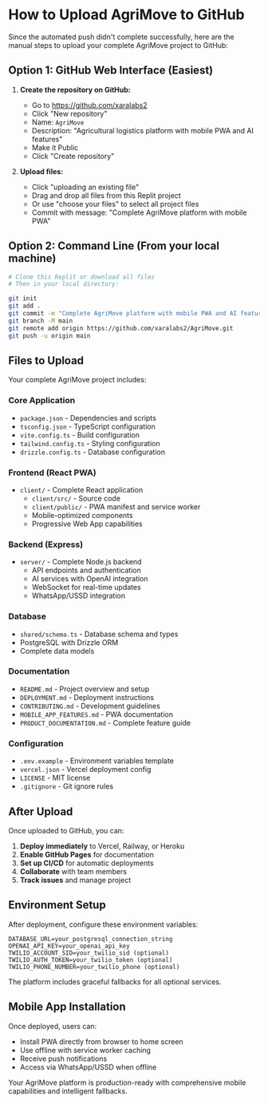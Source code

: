 # How to Upload AgriMove to GitHub

Since the automated push didn't complete successfully, here are the manual steps to upload your complete AgriMove project to GitHub:

## Option 1: GitHub Web Interface (Easiest)

1. **Create the repository on GitHub:**
   - Go to https://github.com/xaralabs2
   - Click "New repository"
   - Name: `AgriMove`
   - Description: "Agricultural logistics platform with mobile PWA and AI features"
   - Make it Public
   - Click "Create repository"

2. **Upload files:**
   - Click "uploading an existing file"
   - Drag and drop all files from this Replit project
   - Or use "choose your files" to select all project files
   - Commit with message: "Complete AgriMove platform with mobile PWA"

## Option 2: Command Line (From your local machine)

```bash
# Clone this Replit or download all files
# Then in your local directory:

git init
git add .
git commit -m "Complete AgriMove platform with mobile PWA and AI features"
git branch -M main
git remote add origin https://github.com/xaralabs2/AgriMove.git
git push -u origin main
```

## Files to Upload

Your complete AgriMove project includes:

### Core Application
- `package.json` - Dependencies and scripts
- `tsconfig.json` - TypeScript configuration
- `vite.config.ts` - Build configuration
- `tailwind.config.ts` - Styling configuration
- `drizzle.config.ts` - Database configuration

### Frontend (React PWA)
- `client/` - Complete React application
  - `client/src/` - Source code
  - `client/public/` - PWA manifest and service worker
  - Mobile-optimized components
  - Progressive Web App capabilities

### Backend (Express)
- `server/` - Complete Node.js backend
  - API endpoints and authentication
  - AI services with OpenAI integration
  - WebSocket for real-time updates
  - WhatsApp/USSD integration

### Database
- `shared/schema.ts` - Database schema and types
- PostgreSQL with Drizzle ORM
- Complete data models

### Documentation
- `README.md` - Project overview and setup
- `DEPLOYMENT.md` - Deployment instructions
- `CONTRIBUTING.md` - Development guidelines
- `MOBILE_APP_FEATURES.md` - PWA documentation
- `PRODUCT_DOCUMENTATION.md` - Complete feature guide

### Configuration
- `.env.example` - Environment variables template
- `vercel.json` - Vercel deployment config
- `LICENSE` - MIT license
- `.gitignore` - Git ignore rules

## After Upload

Once uploaded to GitHub, you can:

1. **Deploy immediately** to Vercel, Railway, or Heroku
2. **Enable GitHub Pages** for documentation
3. **Set up CI/CD** for automatic deployments
4. **Collaborate** with team members
5. **Track issues** and manage project

## Environment Setup

After deployment, configure these environment variables:

```env
DATABASE_URL=your_postgresql_connection_string
OPENAI_API_KEY=your_openai_api_key
TWILIO_ACCOUNT_SID=your_twilio_sid (optional)
TWILIO_AUTH_TOKEN=your_twilio_token (optional)
TWILIO_PHONE_NUMBER=your_twilio_phone (optional)
```

The platform includes graceful fallbacks for all optional services.

## Mobile App Installation

Once deployed, users can:
- Install PWA directly from browser to home screen
- Use offline with service worker caching
- Receive push notifications
- Access via WhatsApp/USSD when offline

Your AgriMove platform is production-ready with comprehensive mobile capabilities and intelligent fallbacks.